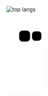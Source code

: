 ![top langs](https://github-readme-stats.vercel.app/api/top-langs/?username=mmouhib&layout=compact&theme=transparent)

![snake gif](https://github.com/mmouhib/mmouhib/blob/output/github-contribution-grid-snake.svg)

